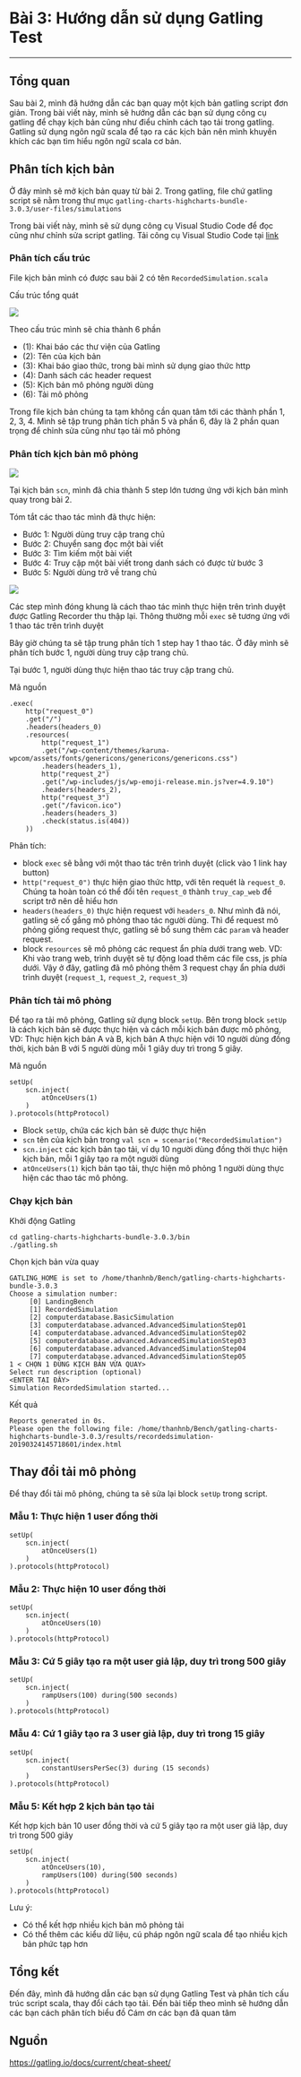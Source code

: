 # Bài 3: Hướng dẫn sử dụng Gatling Test
---
## Tổng quan

Sau bài 2, mình đã hướng dẫn các bạn quay một kịch bản gatling script đơn giản. Trong bài viết này, mình sẽ hướng dẫn các bạn sử dụng công cụ gatling để chạy kịch bản cũng như điểu chỉnh cách tạo tải trong gatling. Gatling sử dụng ngôn ngữ scala để tạo ra các kịch bản nên mình khuyến khích các bạn tìm hiểu ngôn ngữ scala cơ bản.

## Phân tích kịch bản

Ở đây mình sẽ mở kịch bản quay từ bài 2. Trong gatling, file chứ gatling script sẽ nằm trong thư mục `gatling-charts-highcharts-bundle-3.0.3/user-files/simulations`

Trong bài viết này, mình sẽ sử dụng công cụ Visual Studio Code để đọc cũng như chỉnh sửa script gatling. Tải công cụ Visual Studio Code tại [link](https://code.visualstudio.com/)

### Phân tích cấu trúc

File kịch bản mình có được sau bài 2 có tên `RecordedSimulation.scala`

Cấu trúc tổng quát

![](/images/img-huong-dan-su-dung-gatling-test/pic1.png)

Theo cấu trúc mình sẽ chia thành 6 phần
- (1): Khai báo các thư viện của Gatling
- (2): Tên của kịch bản
- (3): Khai báo giao thức, trong bài mình sử dụng giao thức http
- (4): Danh sách các header request
- (5): Kịch bản mô phỏng người dùng
- (6): Tải mô phỏng


Trong file kịch bản chúng ta tạm không cần quan tâm tới các thành phần 1, 2, 3, 4. Mình sẽ tập trung phân tích phần 5 và phần 6, đây là 2 phần quan trọng để chỉnh sửa cũng như tạo tải mô phỏng

### Phân tích kịch bản mô phỏng

![](/images/img-huong-dan-su-dung-gatling-test/pic2.png)


Tại kịch bản `scn`, mình đã chia thành 5 step lớn tương ứng với kịch bản mình quay trong bài 2.

Tóm tắt các thao tác mình đã thực hiện:

- Bước 1: Người dùng truy cập trang chủ
- Bước 2: Chuyển sang đọc một bài viết
- Bước 3: Tìm kiếm một bài viết
- Bước 4: Truy cập một bài viết trong danh sách có được từ bước 3
- Bước 5: Người dùng trở về trang chủ

![](/images/img-huong-dan-su-dung-gatling-test/pic3.png)

Các step mình đóng khung là cách thao tác mình thực hiện trên trình duyệt được Gatling Recorder thu thập lại. Thông thường mỗi `exec` sẽ tương ứng với 1 thao tác trên trình duyệt

Bây giờ chúng ta sẽ tập trung phân tích 1 step hay 1 thao tác. Ở đây mình sẽ phân tích bước 1, người dùng truy cập trang chủ.

Tại bước 1, người dùng thực hiện thao tác truy cập trang chủ.

Mã nguồn

```
.exec(
    http("request_0")
    .get("/")
    .headers(headers_0)
    .resources(
        http("request_1")
        .get("/wp-content/themes/karuna-wpcom/assets/fonts/genericons/genericons/genericons.css")
        .headers(headers_1),
        http("request_2")
        .get("/wp-includes/js/wp-emoji-release.min.js?ver=4.9.10")
        .headers(headers_2),
        http("request_3")
        .get("/favicon.ico")
        .headers(headers_3)
        .check(status.is(404))
    ))
```

Phân tích:

- block `exec` sẽ bằng với một thao tác trên trình duyệt (click vào 1 link hay button)
- `http("request_0")` thực hiện giao thức http, với tên requét là `request_0`. Chúng ta hoàn toàn có thể đổi tên `request_0` thành `truy_cap_web` để script trở nên dễ hiểu hơn
- `headers(headers_0)` thực hiện request với `headers_0`. Như mình đã nói, gatling sẽ cố gắng mô phỏng thao tác người dùng. Thì để request mô phỏng giống request thực, gatling sẽ bổ sung thêm các `param` và header request.
- block `resources` sẽ mô phỏng các request ẩn phía dưới trang web. VD: Khi vào trang web, trình duyệt sẽ tự động load thêm các file css, js phía dưới. Vậy ở đây, gatling đã mô phỏng thêm 3 request chạy ẩn phía dưới trình duyệt (`request_1`, `request_2`, `request_3`)



### Phân tích tải mô phỏng

Để tạo ra tải mô phỏng, Gatling sử dụng block `setUp`. Bên trong block `setUp` là cách kịch bản sẽ được thực hiện và cách mỗi kịch bản được mô phỏng, VD: Thực hiện kịch bản A và B, kịch bản A thực hiện với 10 người dùng đồng thời, kịch bản B với 5 người dùng mỗi 1 giây duy trì trong 5 giây.

Mã nguồn

```
setUp(
    scn.inject(
        atOnceUsers(1)
    )
).protocols(httpProtocol)
```

- Block `setUp`, chứa các kịch bản sẽ được thực hiện
- `scn` tên của kịch bản trong `val scn = scenario("RecordedSimulation")`
- `scn.inject` các kịch bản tạo tải, ví dụ 10 người dùng đồng thời thực hiện kịch bản, mỗi 1 giây tạo ra một người dùng
- `atOnceUsers(1)` kịch bản tạo tải, thực hiện mô phỏng 1 người dùng thực hiện các thao tác mô phỏng.

### Chạy kịch bản

Khởi động Gatling
```
cd gatling-charts-highcharts-bundle-3.0.3/bin
./gatling.sh
```

Chọn kịch bản vừa quay

```
GATLING_HOME is set to /home/thanhnb/Bench/gatling-charts-highcharts-bundle-3.0.3
Choose a simulation number:
     [0] LandingBench
     [1] RecordedSimulation
     [2] computerdatabase.BasicSimulation
     [3] computerdatabase.advanced.AdvancedSimulationStep01
     [4] computerdatabase.advanced.AdvancedSimulationStep02
     [5] computerdatabase.advanced.AdvancedSimulationStep03
     [6] computerdatabase.advanced.AdvancedSimulationStep04
     [7] computerdatabase.advanced.AdvancedSimulationStep05
1 < CHỌN 1 ĐÚNG KỊCH BẢN VỪA QUAY>
Select run description (optional)
<ENTER TẠI ĐÂY>
Simulation RecordedSimulation started...
```

Kết quả
```
Reports generated in 0s.
Please open the following file: /home/thanhnb/Bench/gatling-charts-highcharts-bundle-3.0.3/results/recordedsimulation-20190324145718601/index.html
```

## Thay đổi tải mô phỏng

Để thay đổi tải mô phỏng, chúng ta sẽ sửa lại block `setUp` trong script.

### Mẫu 1: Thực hiện 1 user đồng thời

```
setUp(
    scn.inject(
        atOnceUsers(1)
    )
).protocols(httpProtocol)
```

### Mẫu 2: Thực hiện 10 user đồng thời

```
setUp(
    scn.inject(
        atOnceUsers(10)
    )
).protocols(httpProtocol)
```

### Mẫu 3: Cứ 5 giây tạo ra một user giả lập, duy trì trong 500 giây

```
setUp(
    scn.inject(
        rampUsers(100) during(500 seconds)
    )
).protocols(httpProtocol)
```

### Mẫu 4: Cứ 1 giây tạo ra 3 user giả lập, duy trì trong 15 giây

```
setUp(
    scn.inject(
        constantUsersPerSec(3) during (15 seconds)
    )
).protocols(httpProtocol)
```

### Mẫu 5: Kết hợp 2 kịch bản tạo tải

Kết hợp kịch bản 10 user đồng thời và cứ 5 giây tạo ra một user giả lập, duy trì trong 500 giây

```
setUp(
    scn.inject(
        atOnceUsers(10),
        rampUsers(100) during(500 seconds)
    )
).protocols(httpProtocol)
```

Lưu ý:

- Có thể kết hợp nhiều kịch bản mô phỏng tải
- Có thể thêm các kiểu dữ liệu, cú pháp ngôn ngữ scala để tạo nhiều kịch bản phức tạp hơn

## Tổng kết

Đến đây, mình đã hướng dẫn các bạn sử dụng Gatling Test và phân tích cấu trúc script scala, thay đổi cách tạo tải. Đến bài tiếp theo mình sẽ hướng dẫn các bạn cách phân tích biểu đồ Cám ơn các bạn đã quan tâm

## Nguồn

https://gatling.io/docs/current/cheat-sheet/